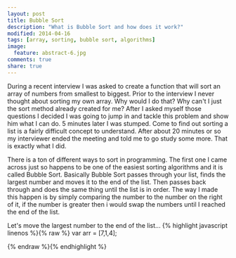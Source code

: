 ```yaml
---
layout: post
title: Bubble Sort
description: "What is Bubble Sort and how does it work?"
modified: 2014-04-16
tags: [array, sorting, bubble sort, algorithms]
image:
  feature: abstract-6.jpg
comments: true
share: true
---
```


During a recent interview I was asked to create a function that will sort an array of numbers from smallest to biggest. Prior to the interview I never thought about sorting my own array. Why would I do that? Why can't I just the sort method already created for me? After I asked myself those questions I decided I was going to jump in and tackle this problem and show him what I can do. 5 minutes later I was stumped. Come to find out sorting a list is a fairly difficult concept to understand. After about 20 minutes or so my interviewer ended the meeting and told me to go study some more. That is exactly what I did.

There is a ton of different ways to sort in programming. The first one I came across just so happens to be one of the easiest sorting algorithms and it is called Bubble Sort. Basically Bubble Sort passes through your list, finds the largest number and moves it to the end of the list. Then passes back through and does the same thing until the list is in order. The way I made this happen is by simply comparing the number to the number on the right of it, if the number is greater then i would swap the numbers until I reached the end of the list.

Let's move the largest number to the end of the list...
{% highlight javascript linenos %}{% raw %}
var arr = [7,1,4];




{% endraw %}{% endhighlight %}









